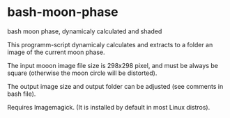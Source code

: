 # bash-moon-phase
bash moon phase, dynamicaly calculated and shaded

This programm-script dynamicaly calculates and extracts to a folder an image of the current moon phase.

The input mooon image file size is 298x298 pixel, and must be always be square (otherwise the moon circle will be distorted).

The output image size and output folder can be adjusted (see comments in bash file).

Requires Imagemagick. (It is installed by default in most Linux distros).

